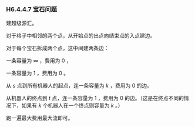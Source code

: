 ### H6.4.4.7 宝石问题

建超级源汇。

对于格子中相邻的两个点，从开始点的出点向结束点的入点建边。

对于每个宝石拆成两个点，这中间建两条边：

一条容量为 $\infty$ ，费用为 $0$ ，

一条容量为 $1$ ，费用为 $0$ 。

从 $s$ 点到所有机器人的起点，连一条容量为 $k$ ，费用为 $0$ 的边。

从机器人的终点到 $t$ 点，连一条容量为 $1$ ，费用为 $0$ 的边。（这是在终点不同的情况下，如果有 $k$  个机器人在一个终点则容量为 $k$ 。）

跑一遍最大费用最大流即可。

